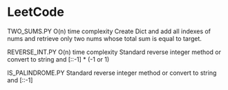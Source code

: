 # LeetCode

TWO_SUMS.PY
	O(n) time complexity
	Create Dict and add all indexes of nums and retrieve only two nums whose total sum is equal to target.


REVERSE_INT.PY
    O(n) time complexity
    Standard reverse integer method or convert to string and [::-1] * (-1 or 1)

 	
IS_PALINDROME.PY
    Standard reverse integer method or convert to string and [::-1]